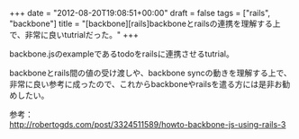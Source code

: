 +++
date = "2012-08-20T19:08:51+00:00"
draft = false
tags = ["rails", "backbone"]
title = "[backbone][rails]backboneとrailsの連携を理解する上で、非常に良いtutrialだった。"
+++
<p>backbone.jsのexampleであるtodoをrailsに連携させるtutrial。</p>&#13;
<p>backboneとrails間の値の受け渡しや、backbone syncの動きを理解する上で、非常に良い参考に成ったので、これからbackboneやrailsを遣る方には是非お勧めしたい。</p>&#13;
&#13;
<p>参考：<br /><a href="http://robertogds.com/post/3324511589/howto-backbone-js-using-rails-3">http://robertogds.com/post/3324511589/howto-backbone-js-using-rails-3</a></p> 